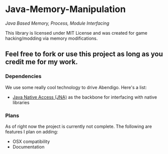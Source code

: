 # Java-Memory-Manipulation
_Java Based Memory, Process, Module Interfacing_

This library is licensed under MIT License and was created for game hacking/modding via memory modifications.

Feel free to fork or use this project as long as you credit me for my work.
---

### Dependencies

We use some really cool technology to drive Abendigo. Here's a list:

- [Java Native Access (JNA)](https://github.com/java-native-access/jna) as the backbone for interfacing with native libraries

### Plans

As of right now the project is currently not complete. The following are features I plan on adding:
 - OSX compatibility
 - Documentation